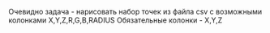 Очевидно задача - нарисовать набор точек
из файла csv с возможными колонками X,Y,Z,R,G,B,RADIUS
Обязательные колонки - X,Y,Z